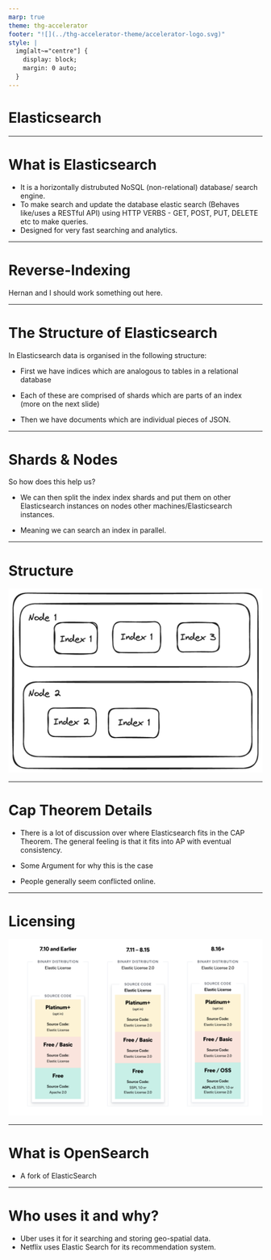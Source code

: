 ```yaml
---
marp: true
theme: thg-accelerator
footer: "![](../thg-accelerator-theme/accelerator-logo.svg)"
style: |
  img[alt~="centre"] {
    display: block;
    margin: 0 auto;
  }
---
```


# Elasticsearch

---

# What is Elasticsearch

- It is a horizontally distrubuted NoSQL (non-relational) database/ search engine.
- To make search and update the database elastic search (Behaves like/uses a RESTful API) using HTTP VERBS - GET, POST, PUT, DELETE etc to make queries.
- Designed for very fast searching and analytics.

---

# Reverse-Indexing

Hernan and I should work something out here.

---

# The Structure of Elasticsearch

In Elasticsearch data is organised in the following structure: 

- First we have indices which are analogous to tables in a relational database

- Each of these are comprised of shards which are parts of an index (more on the next slide)

- Then we have documents which are individual pieces of JSON.

---

# Shards & Nodes

So how does this help us?

- We can then split the index index shards and put them on other Elasticsearch instances on nodes 
other machines/Elasticsearch instances.

- Meaning we can search an index in parallel.

--- 
# Structure

![Excalidraw-of-structure](structure.png)


---
# Cap Theorem Details

- There is a lot of discussion over where Elasticsearch fits in the CAP Theorem. The general feeling is that it fits into AP with eventual consistency.

- Some Argument for why this is the case

- People generally seem conflicted online.
--- 

# Licensing 

![licensing](licensing.png)

---

# What is OpenSearch

- A fork of ElasticSearch

---

# Who uses it and why?

- Uber uses it for it searching and storing geo-spatial data.
- Netflix uses Elastic Search for its recommendation system.
